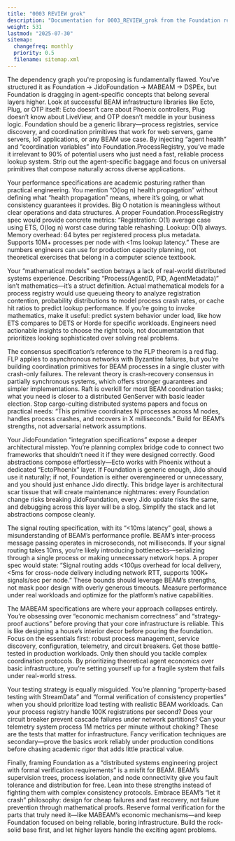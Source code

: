 ```yaml
---
title: "0003 REVIEW grok"
description: "Documentation for 0003_REVIEW_grok from the Foundation repository."
weight: 531
lastmod: "2025-07-30"
sitemap:
  changefreq: monthly
  priority: 0.5
  filename: sitemap.xml
---
```


 
The dependency graph you're proposing is fundamentally flawed. You’ve structured it as Foundation → JidoFoundation → MABEAM → DSPEx, but Foundation is dragging in agent-specific concepts that belong several layers higher. Look at successful BEAM infrastructure libraries like Ecto, Plug, or OTP itself: Ecto doesn’t care about Phoenix controllers, Plug doesn’t know about LiveView, and OTP doesn’t meddle in your business logic. Foundation should be a generic library—process registries, service discovery, and coordination primitives that work for web servers, game servers, IoT applications, or any BEAM use case. By injecting “agent health” and “coordination variables” into Foundation.ProcessRegistry, you’ve made it irrelevant to 90% of potential users who just need a fast, reliable process lookup system. Strip out the agent-specific baggage and focus on universal primitives that compose naturally across diverse applications.

Your performance specifications are academic posturing rather than practical engineering. You mention “O(log n) health propagation” without defining what “health propagation” means, where it’s going, or what consistency guarantees it provides. Big O notation is meaningless without clear operations and data structures. A proper Foundation.ProcessRegistry spec would provide concrete metrics: “Registration: O(1) average case using ETS, O(log n) worst case during table rehashing. Lookup: O(1) always. Memory overhead: 64 bytes per registered process plus metadata. Supports 10M+ processes per node with <1ms lookup latency.” These are numbers engineers can use for production capacity planning, not theoretical exercises that belong in a computer science textbook.

Your “mathematical models” section betrays a lack of real-world distributed systems experience. Describing “Process(AgentID, PID, AgentMetadata)” isn’t mathematics—it’s a struct definition. Actual mathematical models for a process registry would use queueing theory to analyze registration contention, probability distributions to model process crash rates, or cache hit ratios to predict lookup performance. If you’re going to invoke mathematics, make it useful: predict system behavior under load, like how ETS compares to DETS or Horde for specific workloads. Engineers need actionable insights to choose the right tools, not documentation that prioritizes looking sophisticated over solving real problems.

The consensus specification’s reference to the FLP theorem is a red flag. FLP applies to asynchronous networks with Byzantine failures, but you’re building coordination primitives for BEAM processes in a single cluster with crash-only failures. The relevant theory is crash-recovery consensus in partially synchronous systems, which offers stronger guarantees and simpler implementations. Raft is overkill for most BEAM coordination tasks; what you need is closer to a distributed GenServer with basic leader election. Stop cargo-culting distributed systems papers and focus on practical needs: “This primitive coordinates N processes across M nodes, handles process crashes, and recovers in X milliseconds.” Build for BEAM’s strengths, not adversarial network assumptions.

Your JidoFoundation “integration specifications” expose a deeper architectural misstep. You’re planning complex bridge code to connect two frameworks that shouldn’t need it if they were designed correctly. Good abstractions compose effortlessly—Ecto works with Phoenix without a dedicated “EctoPhoenix” layer. If Foundation is generic enough, Jido should use it naturally; if not, Foundation is either overengineered or unnecessary, and you should just enhance Jido directly. This bridge layer is architectural scar tissue that will create maintenance nightmares: every Foundation change risks breaking JidoFoundation, every Jido update risks the same, and debugging across this layer will be a slog. Simplify the stack and let abstractions compose cleanly.

The signal routing specification, with its “<10ms latency” goal, shows a misunderstanding of BEAM’s performance profile. BEAM’s inter-process message passing operates in microseconds, not milliseconds. If your signal routing takes 10ms, you’re likely introducing bottlenecks—serializing through a single process or making unnecessary network hops. A proper spec would state: “Signal routing adds <100μs overhead for local delivery, <5ms for cross-node delivery including network RTT, supports 100K+ signals/sec per node.” These bounds should leverage BEAM’s strengths, not mask poor design with overly generous timeouts. Measure performance under real workloads and optimize for the platform’s native capabilities.

The MABEAM specifications are where your approach collapses entirely. You’re obsessing over “economic mechanism correctness” and “strategy-proof auctions” before proving that your core infrastructure is reliable. This is like designing a house’s interior decor before pouring the foundation. Focus on the essentials first: robust process management, service discovery, configuration, telemetry, and circuit breakers. Get those battle-tested in production workloads. Only then should you tackle complex coordination protocols. By prioritizing theoretical agent economics over basic infrastructure, you’re setting yourself up for a fragile system that fails under real-world stress.

Your testing strategy is equally misguided. You’re planning “property-based testing with StreamData” and “formal verification of consistency properties” when you should prioritize load testing with realistic BEAM workloads. Can your process registry handle 100K registrations per second? Does your circuit breaker prevent cascade failures under network partitions? Can your telemetry system process 1M metrics per minute without choking? These are the tests that matter for infrastructure. Fancy verification techniques are secondary—prove the basics work reliably under production conditions before chasing academic rigor that adds little practical value.

Finally, framing Foundation as a “distributed systems engineering project with formal verification requirements” is a misfit for BEAM. BEAM’s supervision trees, process isolation, and node connectivity give you fault tolerance and distribution for free. Lean into these strengths instead of fighting them with complex consistency protocols. Embrace BEAM’s “let it crash” philosophy: design for cheap failures and fast recovery, not failure prevention through mathematical proofs. Reserve formal verification for the parts that truly need it—like MABEAM’s economic mechanisms—and keep Foundation focused on being reliable, boring infrastructure. Build the rock-solid base first, and let higher layers handle the exciting agent problems.

 